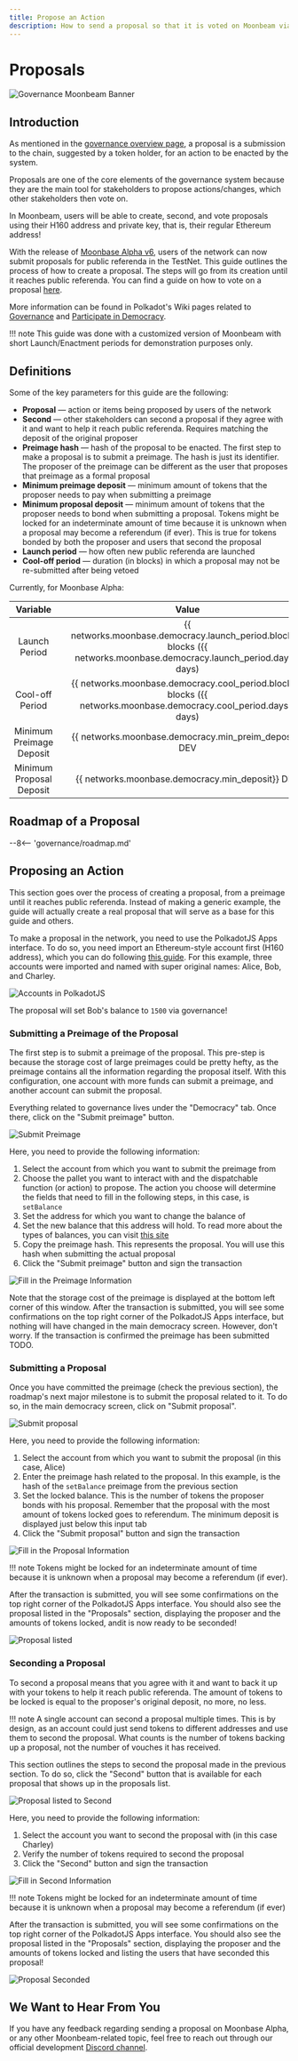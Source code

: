 ```yaml
---
title: Propose an Action
description: How to send a proposal so that it is voted on Moonbeam via governance features
---
```


# Proposals

![Governance Moonbeam Banner](/images/governance/governance-proposal-banner.png)

## Introduction

As mentioned in the [governance overview page](/governance/overview/#definitions), a proposal is a submission to the chain, suggested by a token holder, for an action to be enacted by the system. 

Proposals are one of the core elements of the governance system because they are the main tool for stakeholders to propose actions/changes, which other stakeholders then vote on. 

In Moonbeam, users will be able to create, second, and vote proposals using their H160 address and private key, that is, their regular Ethereum address! 

With the release of [Moonbase Alpha v6](https://github.com/PureStake/moonbeam/releases/tag/v0.6.0), users of the network can now submit proposals for public referenda in the TestNet. This guide outlines the process of how to create a proposal. The steps will go from its creation until it reaches public referenda. You can find a guide on how to vote on a proposal [here](TODO->AddLink).

More information can be found in Polkadot's Wiki pages related to [Governance]() and [Participate in Democracy](https://wiki.polkadot.network/docs/en/maintain-guides-democracy).

!!! note
    This guide was done with a customized version of Moonbeam with short Launch/Enactment periods for demonstration purposes only.

## Definitions

Some of the key parameters for this guide are the following:

 - **Proposal** — action or items being proposed by users of the network
 - **Second** — other stakeholders can second a proposal if they agree with it and want to help it reach public referenda. Requires matching the deposit of the original proposer
 - **Preimage hash** — hash of the proposal to be enacted. The first step to make a proposal is to submit a preimage. The hash is just its identifier. The proposer of the preimage can be different as the user that proposes that preimage as a formal proposal
  - **Minimum preimage deposit** — minimum amount of tokens that the proposer needs to pay when submitting a preimage
 - **Minimum proposal deposit** — minimum amount of tokens that the proposer needs to bond when submitting a proposal. Tokens might be locked for an indeterminate amount of time because it is unknown when a proposal may become a referendum (if ever). This is true for tokens bonded by both the proposer and users that second the proposal
 - **Launch period** — how often new public referenda are launched
 - **Cool-off period** — duration (in blocks) in which a proposal may not be re-submitted after being vetoed

Currently, for Moonbase Alpha:

|      Variable     |   |                 Value                           |
|:-----------------:|:-:|:-----------------------------------------------:|
|    Launch Period  |   | {{ networks.moonbase.democracy.launch_period.blocks}} blocks ({{ networks.moonbase.democracy.launch_period.days}} days) |
|  Cool-off Period  |   | {{ networks.moonbase.democracy.cool_period.blocks}} blocks ({{ networks.moonbase.democracy.cool_period.days}} days) |
|  Minimum Preimage Deposit  |   |{{ networks.moonbase.democracy.min_preim_deposit}} DEV |
|  Minimum Proposal Deposit  |   |{{ networks.moonbase.democracy.min_deposit}} DEV |

## Roadmap of a Proposal

--8<-- 'governance/roadmap.md'

## Proposing an Action

This section goes over the process of creating a proposal, from a preimage until it reaches public referenda. Instead of making a generic example, the guide will actually create a real proposal that will serve as a base for this guide and others.

To make a proposal in the network, you need to use the PolkadotJS Apps interface. To do so, you need import an Ethereum-style account first (H160 address), which you can do following [this guide](/integrations/wallets/polkadotjs/#creating-or-importing-an-h160-account). For this example, three accounts were imported and named with super original names: Alice, Bob, and Charley.

![Accounts in PolkadotJS](/images/governance/governance-proposal-1.png)

The proposal will set Bob's balance to `1500` via governance!

### Submitting a Preimage of the Proposal

The first step is to submit a preimage of the proposal. This pre-step is because the storage cost of large preimages could be pretty hefty, as the preimage contains all the information regarding the proposal itself. With this configuration, one account with more funds can submit a preimage, and another account can submit the proposal.

Everything related to governance lives under the "Democracy" tab. Once there, click on the "Submit preimage" button.

![Submit Preimage](/images/governance/governance-proposal-2.png)

Here, you need to provide the following information:

 1. Select the account from which you want to submit the preimage from
 2. Choose the pallet you want to interact with and the dispatchable function (or action) to propose. The action you choose will determine the fields that need to fill in the following steps, in this case, is `setBalance`
 3. Set the address for which you want to change the balance of
 4. Set the new balance that this address will hold. To read more about the types of balances, you can visit [this site](https://wiki.polkadot.network/docs/en/build-protocol-info#free-vs-reserved-vs-locked-vs-vesting-balance)
 5. Copy the preimage hash. This represents the proposal. You will use this hash when submitting the actual proposal
 6. Click the "Submit preimage" button and sign the transaction

![Fill in the Preimage Information](/images/governance/governance-proposal-3.png)

Note that the storage cost of the preimage is displayed at the bottom left corner of this window. After the transaction is submitted, you will see some confirmations on the top right corner of the PolkadotJS Apps interface, but nothing will have changed in the main democracy screen. However, don't worry. If the transaction is confirmed the preimage has been submitted TODO.

### Submitting a Proposal

Once you have committed the preimage (check the previous section), the roadmap's next major milestone is to submit the proposal related to it. To do so, in the main democracy screen, click on "Submit proposal".

![Submit proposal](/images/governance/governance-proposal-4.png)

Here, you need to provide the following information:

 1. Select the account from which you want to submit the proposal (in this case, Alice)
 2. Enter the preimage hash related to the proposal. In this example, is the hash of the `setBalance` preimage from the previous section
 3. Set the locked balance. This is the number of tokens the proposer bonds with his proposal. Remember that the proposal with the most amount of tokens locked goes to referendum. The minimum deposit is displayed just below this input tab
 4. Click the "Submit proposal" button and sign the transaction

![Fill in the Proposal Information](/images/governance/governance-proposal-5.png)

!!! note
    Tokens might be locked for an indeterminate amount of time because it is unknown when a proposal may become a referendum (if ever).

After the transaction is submitted, you will see some confirmations on the top right corner of the PolkadotJS Apps interface. You should also see the proposal listed in the "Proposals" section, displaying the proposer and the amounts of tokens locked, andit is now ready to be seconded!

![Proposal listed](/images/governance/governance-proposal-6.png)

### Seconding a Proposal

To second a proposal means that you agree with it and want to back it up with your tokens to help it reach public referenda. The amount of tokens to be locked is equal to the proposer's original deposit, no more, no less.

!!! note
    A single account can second a proposal multiple times. This is by design, as an account could just send tokens to different addresses and use them to second the proposal. What counts is the number of tokens backing up a proposal, not the number of vouches it has received.

This section outlines the steps to second the proposal made in the previous section. To do so, click the "Second" button that is available for each proposal that shows up in the proposals list.

![Proposal listed to Second](/images/governance/governance-proposal-7.png)

Here, you need to provide the following information:

 1. Select the account you want to second the proposal with (in this case Charley)
 2. Verify the number of tokens required to second the proposal
 4. Click the "Second" button and sign the transaction

![Fill in Second Information](/images/governance/governance-proposal-8.png)

!!! note
    Tokens might be locked for an indeterminate amount of time because it is unknown when a proposal may become a referendum (if ever)

After the transaction is submitted, you will see some confirmations on the top right corner of the PolkadotJS Apps interface. You should also see the proposal listed in the "Proposals" section, displaying the proposer and the amounts of tokens locked and listing the users that have seconded this proposal!

![Proposal Seconded](/images/governance/governance-proposal-9.png)

## We Want to Hear From You

If you have any feedback regarding sending a proposal on Moonbase Alpha, or any other Moonbeam-related topic, feel free to reach out through our official development [Discord channel](https://discord.gg/PfpUATX).